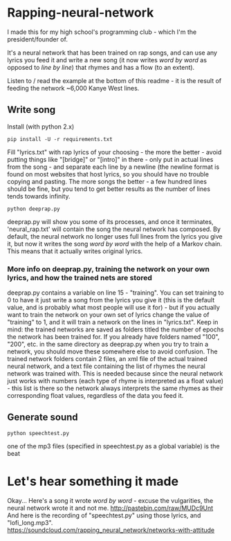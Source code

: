 # Rapping-neural-network
I made this for my high school's programming club - which I'm the president/founder of.

It's a neural network that has been trained on rap songs, and can use any lyrics you feed it and write a new song (it now writes *word by word* as opposed to *line by line*) that rhymes and has a flow (to an extent).

Listen to / read the example at the bottom of this readme - it is the result of feeding the network ~6,000 Kanye West lines.



## Write song

Install (with python 2.x)

    pip install -U -r requirements.txt 

Fill "lyrics.txt" with rap lyrics of your choosing - the more the better - avoid putting things like "[bridge]" or "[intro]" in there - only put in actual lines from the song - and separate each line by a newline (the newline format is found on most websites that host lyrics, so you should have no trouble copying and pasting. The more songs the better - a few hundred lines should be fine, but you tend to get better results as the number of lines tends towards infinity.

    python deeprap.py

deeprap.py will show you some of its processes, and once it terminates, 'neural_rap.txt' will contain the song the neural network has composed. By default, the neural network no longer uses full lines from the lyrics you give it, but now it writes the song *word by word* with the help of a Markov chain. This means that it actually writes original lyrics.

### More info on deeprap.py, training the network on your own lyrics, and how the trained nets are stored ###
deeprap.py contains a variable on line 15 - "training". You can set training to 0 to have it just write a song from the lyrics you give it (this is the default value, and is probably what most people will use it for) - but if you actually want to train the network on your own set of lyrics change the value of "training" to 1, and it will train a network on the lines in "lyrics.txt". Keep in mind: the trained networks are saved as folders titled the number of epochs the network has been trained for. If you already have folders named "100", "200", etc. in the same directory as deeprap.py when you try to train a network, you should move these somewhere else to avoid confusion. The trained network folders contain 2 files, an xml file of the actual trained neural network, and a text file containing the list of rhymes the neural network was trained with. This is needed because since the neural network just works with numbers (each type of rhyme is interpreted as a float value) - this list is there so the network always interprets the same rhymes as their corresponding float values, regardless of the data you feed it.
    
## Generate sound

    python speechtest.py 
    
one of the mp3 files (specified in speechtest.py as a global variable) is the beat

# Let's hear something it made
Okay... Here's a song it wrote *word by word* - excuse the vulgarities, the neural network wrote it and not me.
http://pastebin.com/raw/MUDc9Unt
And here is the recording of "speechtest.py" using those lyrics, and "lofi_long.mp3".
https://soundcloud.com/rapping_neural_network/networks-with-attitude
